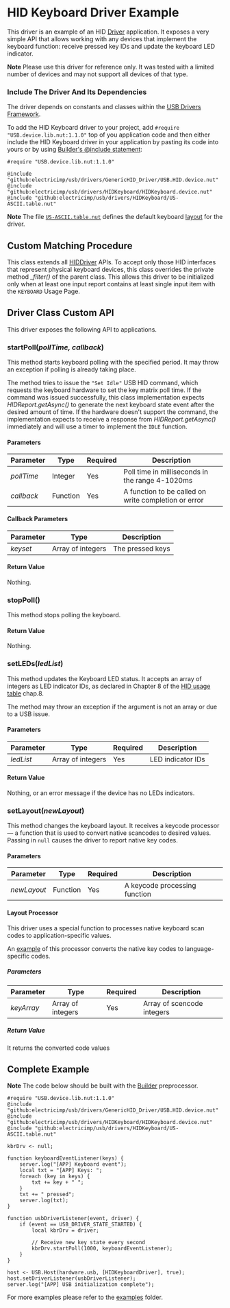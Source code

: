 # HID Keyboard Driver Example #

This driver is an example of an HID [Driver](../GenericHID_Driver/README.md) application. It exposes a very simple API that allows working with any devices that implement the keyboard function: receive pressed key IDs and update the keyboard LED indicator.

**Note** Please use this driver for reference only. It was tested with a limited number of devices and may not support all devices of that type.

### Include The Driver And Its Dependencies ###

The driver depends on constants and classes within the [USB Drivers Framework](../../docs/DriverDevelopmentGuide.md#usb-drivers-framework-api-specification).

To add the HID Keyboard driver to your project, add `#require "USB.device.lib.nut:1.1.0"` top of you application code and then either include the HID Keyboard driver in your application by pasting its code into yours or by using [Builder's @include statement](https://github.com/electricimp/builder#include):

```squirrel
#require "USB.device.lib.nut:1.1.0"

@include "github:electricimp/usb/drivers/GenericHID_Driver/USB.HID.device.nut"
@include "github:electricimp/usb/drivers/HIDKeyboard/HIDKeyboard.device.nut"
@include "github:electricimp/usb/drivers/HIDKeyboard/US-ASCII.table.nut"
```

**Note** The file [`US-ASCII.table.nut`](./US-ASCII.table.nut) defines the default keyboard [layout](#setlayoutnewlayout) for the driver.

## Custom Matching Procedure ##

This class extends all [HIDDriver](../GenericHID_Driver/README.md#hiddriver-class) APIs. To accept only those HID interfaces that represent physical keyboard devices, this class overrides the private method *_filter()* of the parent class. This allows this driver to be initialized only when at least one input report contains at least single input item with the `KEYBOARD` Usage Page.

## Driver Class Custom API ##

This driver exposes the following API to applications.

### startPoll(*pollTime, callback*) ###

This method starts keyboard polling with the specified period. It may throw an exception if polling is already taking place.

The method tries to issue the `"Set Idle"` USB HID command, which requests the keyboard hardware to set the key matrix poll time. If the command was issued successfully, this class implementation expects *HIDReport.getAsync()* to generate the next keyboard state event after the desired amount of time. If the hardware doesn't support the command, the implementation expects to receive a response from *HIDReport.getAsync()* immediately and will use a timer to implement the `IDLE` function.

#### Parameters ####

| Parameter | Type | Required | Description |
| --- | --- | --- | --- |
| *pollTime* | Integer| Yes | Poll time in milliseconds in the range 4-1020ms |
| *callback* | Function | Yes | A function to be called on write completion or error |

#### Callback Parameters ####

| Parameter | Type | Description |
| --- | --- | --- |
| *keyset* | Array of integers | The pressed keys |

#### Return Value ####

Nothing.

### stopPoll() ###

This method stops polling the keyboard.

#### Return Value ####

Nothing.

### setLEDs(*ledList*) ###

This method updates the Keyboard LED status. It accepts an array of integers as LED indicator IDs, as declared in Chapter 8 of the [HID usage table](https://www.usb.org/sites/default/files/documents/hut1_12v2.pdf) chap.8.

The method may throw an exception if the argument is not an array or due to a USB issue.

#### Parameters ####

| Parameter | Type | Required | Description |
| --- | --- | --- | --- |
| *ledList* | Array of integers | Yes | LED indicator IDs |

#### Return Value ####

Nothing, or an error message if the device has no LEDs indicators.

### setLayout(*newLayout*) ###

This method changes the keyboard layout. It receives a keycode processor &mdash; a function that is used to convert native scancodes to desired values. Passing in `null` causes the driver to report native key codes.

#### Parameters ####

| Parameter | Type | Required | Description |
| --- | --- | --- | --- |
| *newLayout* | Function | Yes | A keycode processing function |

#### Layout Processor ####

This driver uses a special function to processes native keyboard scan codes to application-specific values.

An [example](./US-ASCII.table.nut) of this processor converts the native key codes to language-specific codes.

##### Parameters #####

| Parameter | Type | Required | Description |
| --- | --- | --- | --- |
| *keyArray* | Array of integers | Yes | Array of scencode integers |

##### Return Value #####

It returns the converted code values

## Complete Example ##

**Note** The code below should be built with the [Builder](https://github.com/electricimp/builder) preprocessor.

```squirrel
#require "USB.device.lib.nut:1.1.0"
@include "github:electricimp/usb/drivers/GenericHID_Driver/USB.HID.device.nut"
@include "github:electricimp/usb/drivers/HIDKeyboard/HIDKeyboard.device.nut"
@include "github:electricimp/usb/drivers/HIDKeyboard/US-ASCII.table.nut"

kbrDrv <- null;

function keyboardEventListener(keys) {
    server.log("[APP] Keyboard event");
    local txt = "[APP] Keys: ";
    foreach (key in keys) {
        txt += key + " ";
    }
    txt += " pressed";
    server.log(txt);
}

function usbDriverListener(event, driver) {
    if (event == USB_DRIVER_STATE_STARTED) {
        local kbrDrv = driver;

        // Receive new key state every second
        kbrDrv.startPoll(1000, keyboardEventListener);
    }
}

host <- USB.Host(hardware.usb, [HIDKeyboardDriver], true);
host.setDriverListener(usbDriverListener);
server.log("[APP] USB initialization complete");
```

For more examples please refer to the [examples](./examples) folder.